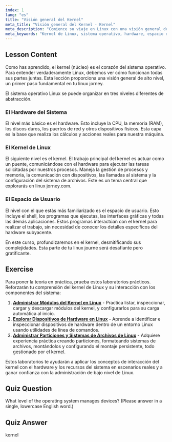 ```yaml
---
index: 1
lang: "es"
title: "Visión general del Kernel"
meta_title: "Visión general del Kernel - Kernel"
meta_description: "Comience su viaje en Linux con una visión general del kernel de Linux. Comprenda su papel central en la gestión del hardware y el espacio de usuario, un concepto fundamental en linuxjourney.com."
meta_keywords: "Kernel de Linux, sistema operativo, hardware, espacio de usuario, viaje linux, linuxjourney.com, linuxjourney.com, viaje linux, visión general del kernel"
---
```


## Lesson Content

Como has aprendido, el kernel (núcleo) es el corazón del sistema operativo. Para entender verdaderamente Linux, debemos ver cómo funcionan todas sus partes juntas. Esta lección proporciona una visión general de alto nivel, un primer paso fundamental en tu linux jorney.

El sistema operativo Linux se puede organizar en tres niveles diferentes de abstracción.

### El Hardware del Sistema

El nivel más básico es el hardware. Esto incluye la CPU, la memoria (RAM), los discos duros, los puertos de red y otros dispositivos físicos. Esta capa es la base que realiza los cálculos y acciones reales para nuestra máquina.

### El Kernel de Linux

El siguiente nivel es el kernel. El trabajo principal del kernel es actuar como un puente, comunicándose con el hardware para ejecutar las tareas solicitadas por nuestros procesos. Maneja la gestión de procesos y memoria, la comunicación con dispositivos, las llamadas al sistema y la configuración del sistema de archivos. Este es un tema central que explorarás en linux jorney.com.

### El Espacio de Usuario

El nivel con el que estás más familiarizado es el espacio de usuario. Esto incluye el shell, los programas que ejecutas, las interfaces gráficas y todas las demás aplicaciones. Estos programas interactúan con el kernel para realizar el trabajo, sin necesidad de conocer los detalles específicos del hardware subyacente.

En este curso, profundizaremos en el kernel, desmitificando sus complejidades. Esta parte de tu linux journe será desafiante pero gratificante.

## Exercise

Para poner la teoría en práctica, prueba estos laboratorios prácticos. Reforzarán tu comprensión del kernel de Linux y su interacción con los componentes del sistema:

1.  **[Administrar Módulos del Kernel en Linux](https://labex.io/es/labs/comptia-manage-kernel-modules-in-linux-590865)** - Practica listar, inspeccionar, cargar y descargar módulos del kernel, y configurarlos para su carga automática al inicio.
2.  **[Explorar Dispositivos de Hardware en Linux](https://labex.io/es/labs/comptia-explore-hardware-devices-in-linux-590861)** - Aprende a identificar e inspeccionar dispositivos de hardware dentro de un entorno Linux usando utilidades de línea de comandos.
3.  **[Administrar Particiones y Sistemas de Archivos de Linux](https://labex.io/es/labs/comptia-manage-linux-partitions-and-filesystems-590845)** - Adquiere experiencia práctica creando particiones, formateando sistemas de archivos, montándolos y configurando el montaje persistente, todo gestionado por el kernel.

Estos laboratorios te ayudarán a aplicar los conceptos de interacción del kernel con el hardware y los recursos del sistema en escenarios reales y a ganar confianza con la administración de bajo nivel de Linux.

## Quiz Question

What level of the operating system manages devices? (Please answer in a single, lowercase English word.)

## Quiz Answer

kernel

